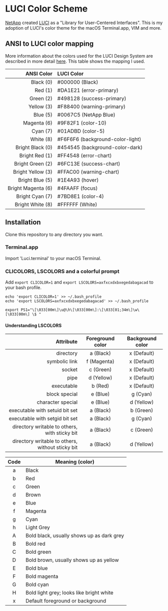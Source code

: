 # LUCI Color Scheme

[NetApp](https://www.netapp.com) created [LUCI](http://luci.netapp.com) as a "Library for User-Centered Interfaces". This is my adoption of LUCI's color theme for the macOS Terminal.app, VIM and more.

## ANSI to LUCI color mapping

More information about the colors used for the LUCI Design System are described in more detail [here](http://luci.netapp.com/visual-language/color.html). This table shows the mapping I used.

| ANSI Color         | LUCI Color                       |
| -----------------: | :--------------------------------|
| Black (0)          | #000000 (Black)                  |
| Red (1)            | #DA1E21 (error-primary)          |
| Green (2)          | #498128 (success-primary)        |
| Yellow (3)         | #F88400 (warning-primary)        |
| Blue (5)           | #0067C5 (NetApp Blue)            |
| Magenta (6)        | #9F82F1 (color-10)               |
| Cyan (7)           | #01ADBD (color-5)                |
| White (8)          | #F6F6F6 (background-color-light) |
| Bright Black (0)   | #454545 (background-color-dark)  |
| Bright Red (1)     | #FF4548 (error-chart)            |
| Bright Green (2)   | #6FC13E (success-chart)          |
| Bright Yellow (3)  | #FFAC00 (warning-chart)          |
| Bright Blue (5)    | #1E4A93 (hover)                  |
| Bright Magenta (6) | #4FAAFF (focus)                  |
| Bright Cyan (7)    | #7BD8E1 (color-4)                |
| Bright White (8)   | #FFFFFF (White)                  |

## Installation

Clone this repository to any directory you want.

### Terminal.app

Import 'Luci.terminal' to your macOS Terminal.

### CLICOLORS, LSCOLORS and a colorful prompt

Add `export CLICOLOR=1` and `export LSCOLORS=axfxcxdxbxegedabagacad` to your bash profile.

```shell
echo 'export CLICOLOR=1' >> ~/.bash_profile
echo 'export LSCOLORS=axfxcxdxbxegedabagacad' >> ~/.bash_profile
```


```shell
export PS1="\[\033[00m\]\u@\h\[\033[00m\]:\[\033[01;34m\]\w\[\033[00m\] \$ "
```


#### Understanding LSCOLORS

| Attribute                                         | Foreground color | Background color |
|--------------------------------------------------:|:----------------:|:----------------:|
| directory                                         | a (Black)        | x (Default)      |
| symbolic link                                     | f (Magenta)      | x (Default)      |
| socket                                            | c (Green)        | x (Default)      |
| pipe                                              | d (Yellow)       | x (Default)      |
| executable                                        | b (Red)          | x (Default)      |
| block special                                     | e (Blue)         | g (Cyan)         |
| character special                                 | e (Blue)         | d (Yellow)       |
| executable with setuid bit set                    | a (Black)        | b (Green)        |
| executable with setgid bit set                    | a (Black)        | g (Cyan)         |
| directory  writable to others, with sticky bit    | a (Black)        | c (Green)        |
| directory  writable to others, without sticky bit | a (Black)        | d (Yellow)       |

|  Code  | Meaning (color)                           |
|:------:|-------------------------------------------|
|   a    | Black                                     |
|   b    | Red                                       |
|   c    | Green                                     |
|   d    | Brown                                     |
|   e    | Blue                                      |
|   f    | Magenta                                   |
|   g    | Cyan                                      |
|   h    | Light Grey                                |
|   A    | Bold black, usually shows up as dark grey |
|   B    | Bold red                                  |
|   C    | Bold green                                |
|   D    | Bold brown, usually shows up as yellow    |
|   E    | Bold blue                                 |
|   F    | Bold magenta                              |
|   G    | Bold cyan                                 |
|   H    | Bold light grey; looks like bright white  |
|   x    | Default foreground or background          |
